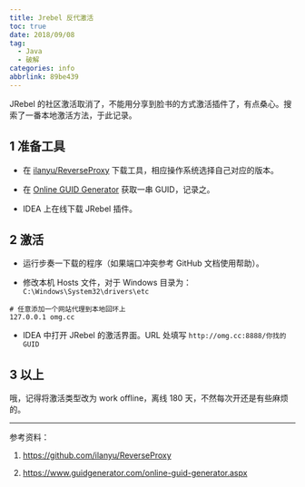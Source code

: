 ```yaml
---
title: Jrebel 反代激活
toc: true
date: 2018/09/08
tag:
  - Java
  - 破解
categories: info
abbrlink: 89be439
---
```


JRebel 的社区激活取消了，不能用分享到脸书的方式激活插件了，有点桑心。搜索了一番本地激活方法，于此记录。

## 1 准备工具

* 在 [ilanyu/ReverseProxy](https://github.com/ilanyu/ReverseProxy) 下载工具，相应操作系统选择自己对应的版本。

* 在 [Online GUID Generator](https://www.guidgenerator.com/online-guid-generator.aspx) 获取一串 GUID，记录之。

* IDEA 上在线下载 JRebel 插件。

## 2 激活

* 运行步奏一下载的程序（如果端口冲突参考 GitHub 文档使用帮助）。

* 修改本机 Hosts 文件，对于 Windows 目录为：`C:\Windows\System32\drivers\etc`

```shell
# 任意添加一个网站代理到本地回环上
127.0.0.1 omg.cc
```

* IDEA 中打开 JRebel 的激活界面。URL 处填写 `http://omg.cc:8888/你找的GUID`

## 3 以上

哦，记得将激活类型改为 work offline，离线 180 天，不然每次开还是有些麻烦的。

---

参考资料：

1. https://github.com/ilanyu/ReverseProxy

1. https://www.guidgenerator.com/online-guid-generator.aspx
